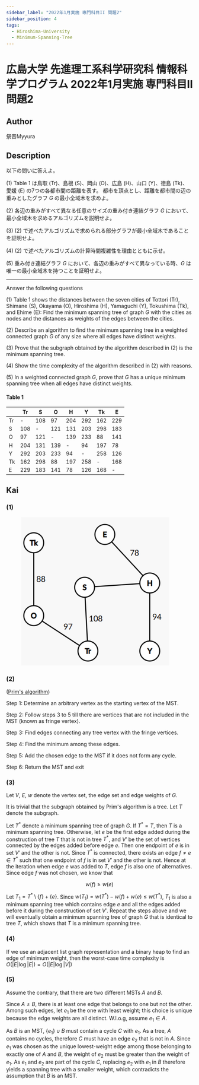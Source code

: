```yaml
---
sidebar_label: "2022年1月実施 専門科目II 問題2"
sidebar_position: 4
tags:
  - Hiroshima-University
  - Minimum-Spanning-Tree
---
```

# 広島大学 先進理工系科学研究科 情報科学プログラム 2022年1月実施 専門科目II 問題2


## **Author**
祭音Myyura

## **Description**
以下の問いに答えよ。

(1) Table 1 は鳥取 (Tr)、島根 (S)、岡山 (O)、広島 (H)、山口 (Y)、徳島 (Tk)、愛媛 (E) の7つの各都市間の距離を表す。
都市を頂点とし、距離を都市間の辺の重みとしたグラフ $G$ の最小全域木を求めよ。

(2) 各辺の重みがすべて異なる任意のサイズの重み付き連結グラフ $G$ において、最小全域木を求めるアルゴリズムを説明せよ。

(3) (2) で述べたアルゴリズムで求められる部分グラフが最小全域木であることを証明せよ。

(4) (2) で述べたアルゴリズムの計算時間複雑性を理由とともに示せ。

(5) 重み付き連結グラフ $G$ において、各辺の重みがすべて異なっている時、$G$ は唯一の最小全域木を持つことを証明せよ。

--------------------------------------------------------

Answer the following questions

(1) Table 1 shows the distances between the seven cities of Tottori (Tr), Shimane (S), Okayama (O), Hiroshima (H), Yamaguchi (Y), Tokushima (Tk), and Ehime (E): Find the minimum spanning tree of graph $G$ with the cities as nodes and the distances as weights of the edges between the cities.

(2) Describe an algorithm to find the minimum spanning tree in a weighted connected graph $G$ of any size where all edges have distinct weights.

(3) Prove that the subgraph obtained by the algorithm described in (2) is the minimum spanning tree.

(4) Show the time complexity of the algorithm described in (2) with reasons.

(5) In a weighted connected graph $G$, prove that $G$ has a unique minimum spanning tree when all edges have distinct weights.

#### **Table 1**

||Tr|S|O|H|Y|Tk|E|
|-|-|-|-|-|-|-|-|
|Tr|-|108|97|204|292|162|229|
|S|108|-|121|131|203|298|183|
|O|97|121|-|139|233|88|141|
|H|204|131|139|-|94|197|78|
|Y|292|203|233|94|-|258|126|
|Tk|162|298|88|197|258|-|168|
|E|229|183|141|78|126|168|-|


## **Kai**
### (1)
<figure style="text-aligned:center;">
  <img src="https://raw.githubusercontent.com/Myyura/the_kai_project_assets/main/kakomonn/hiroshima_university/ASE/is_202201_senmon_II_2_p1.png" width="400" height="400" alt=""/>
</figure>

### (2)
([Prim's algorithm](https://en.wikipedia.org/wiki/Prim%27s_algorithm))

Step 1: Determine an arbitrary vertex as the starting vertex of the MST.

Step 2: Follow steps 3 to 5 till there are vertices that are not included in the MST (known as fringe vertex).

Step 3: Find edges connecting any tree vertex with the fringe vertices.

Step 4: Find the minimum among these edges.

Step 5: Add the chosen edge to the MST if it does not form any cycle.

Step 6: Return the MST and exit

### (3)
Let $V$, $E$, $w$ denote the vertex set, the edge set and edge weights of $G$.

It is trivial that the subgraph obtained by Prim's algorithm is a tree. Let $T$ denote the subgraph.

Let $T^*$ denote a minimum spanning tree of graph $G$. If $T^* = T$, then $T$ is a minimum spanning tree.
Otherwise, let $e$ be the first edge added during the construction of tree $T$ that is not in tree $T^*$, and $V'$ be the set of vertices connected by the edges added before edge $e$.
Then one endpoint of $e$ is in set $V'$ and the other is not.
Since $T^*$ is connected, there exists an edge $f \neq e \in T^*$ such that one endpoint of $f$ is in set $V'$ and the other is not.
Hence at the iteration when edge $e$ was added to $T$, edge $f$ is also one of alternatives.
Since edge $f$ was not chosen, we know that

$$
w(f) \geq w(e)
$$

Let $T_1 = T^* \setminus \{f\} + \{e\}$.
Since $w(T_1) = w(T^*) - w(f) + w(e) \leq w(T^*)$, $T_1$ is also a minimum spanning tree which contains edge $e$ and all the edges added before it during the construction of set $V'$.
Repeat the steps above and we will eventually obtain a minimum spanning tree of graph $G$ that is identical to tree $T$, which shows that $T$ is a minimum spanning tree.

### (4)
If we use an adjacent list graph representation and a binary heap to find an edge of minimum weight, then the worst-case time complexity is $O(|E| \log |E|) = O(|E| \log |V|)$

### (5)
Assume the contrary, that there are two different MSTs $A$ and $B$.

Since $A \neq B$, there is at least one edge that belongs to one but not the other.
Among such edges, let $e_1$ be the one with least weight; this choice is unique because the edge weights are all distinct.
W.l.o.g, assume $e_1 \in A$.

As $B$ is an MST, $\{e_1\} \cup B$ must contain a cycle $C$ with $e_1$.
As a tree, $A$ contains no cycles, therefore $C$ must have an edge $e_2$ that is not in $A$.
Since $e_1$ was chosen as the unique lowest-weight edge among those belonging to exactly one of $A$ and $B$, the weight of $e_2$ must be greater than the weight of $e_1$.
As $e_1$ and $e_2$ are part of the cycle $C$, replacing $e_2$ with $e_1$ in $B$ therefore yields a spanning tree with a smaller weight, which contradicts the assumption that $B$ is an MST.
